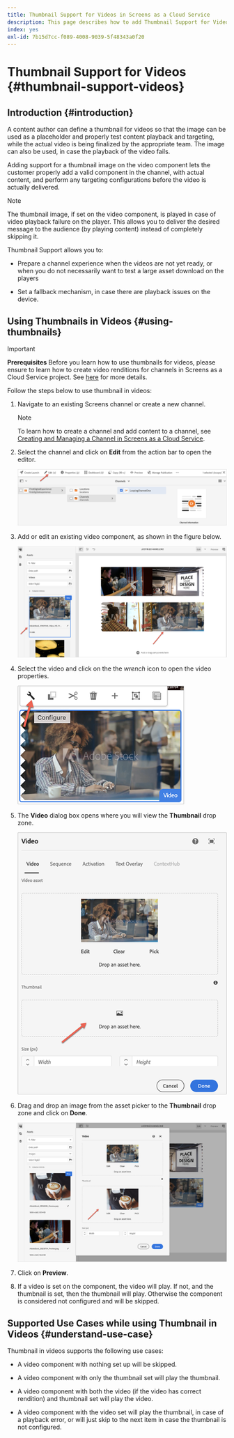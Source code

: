 ```yaml
---
title: Thumbnail Support for Videos in Screens as a Cloud Service
description: This page describes how to add Thumbnail Support for Videos in Screens as a Cloud Service.
index: yes
exl-id: 7b15d7cc-f089-4008-9039-5f48343a0f20
---
```

# Thumbnail Support for Videos {#thumbnail-support-videos}

## Introduction {#introduction}

A content author can define a thumbnail for videos so that the image can be used as a placeholder and properly test content playback and targeting, while the actual video is being finalized by the appropriate team. The image can also be used, in case the playback of the video fails.

Adding support for a thumbnail image on the video component lets the customer properly add a valid component in the channel, with actual content, and perform any targeting configurations before the video is actually delivered. 

>[!NOTE]
>The thumbnail image, if set on the video component, is played in case of video playback failure on the player. This allows you to deliver the desired message to the audience (by playing  content) instead of completely skipping it.

Thumbnail Support allows you to:

* Prepare a channel experience when the videos are not yet ready, or when you do not necessarily want to test a large asset download on the players

* Set a fallback mechanism, in case there are playback issues on the device.

## Using Thumbnails in Videos {#using-thumbnails}

>[!IMPORTANT]
>**Prerequisites**
>Before you learn how to use thumbnails for videos, please ensure to learn how to create video renditions for channels in Screens as a Cloud Service project. See [here](/help/screens-cloud/configuring/creating-screens-video-renditions-cloud-service.md) for more details.

Follow the steps below to use thumbnail in videos:

1. Navigate to an existing Screens channel or create a new channel.

   >[!NOTE]
   >To learn how to create a channel and add content to a channel, see [Creating and Managing a Channel in Screens as a Cloud Service](https://experienceleague.adobe.com/docs/experience-manager-cloud-service/screens-as-cloud-service/create-content/creating-channels-screens-cloud.html?lang=en).

1. Select the channel and click on **Edit** from the action bar to open the editor.

   ![](/help/screens-cloud/using-core-product-features/assets/thumbnail-1.png)

1. Add or edit an existing video component, as shown in the figure below.

   ![](/help/screens-cloud/using-core-product-features/assets/thumbnail-2.png)

1. Select the video and click on the the *wrench* icon to open the video properties.

   ![](/help/screens-cloud/using-core-product-features/assets/thumbnail-3.png)

1. The **Video** dialog box opens where you will view the **Thumbnail** drop zone.

   ![](/help/screens-cloud/using-core-product-features/assets/thumbnail-4.png)

1. Drag and drop an image from the asset picker to the **Thumbnail** drop zone and click on **Done**.
   
   ![](/help/screens-cloud/using-core-product-features/assets/thumbnail-5.png)

1. Click on **Preview**.

1. If a video is set on the component, the video will play. If not, and the thumbnail is set, then the thumbnail will play. Otherwise the component is considered not configured and will be skipped.

## Supported Use Cases while using Thumbnail in Videos {#understand-use-case}

Thumbnail in videos supports the following use cases:

* A video component with nothing set up will be skipped.

* A video component with only the thumbnail set will play the thumbnail.

* A video component with both the video (if the video has correct rendition) and thumbnail set will play the video.

* A video component with the video set will play the thumbnail, in case of a playback error, or will just skip to the next item in case the thumbnail is not configured.
